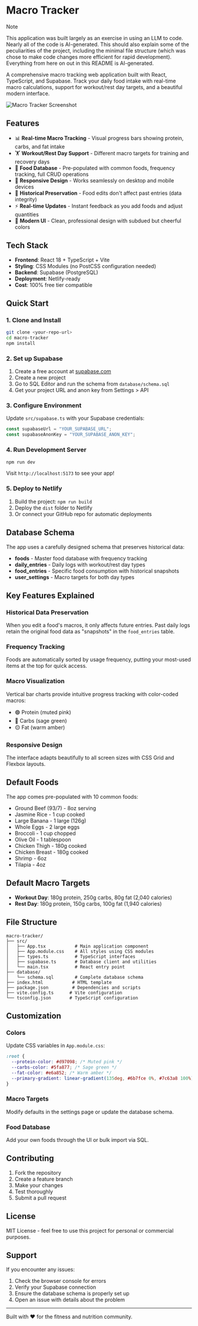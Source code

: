 # Macro Tracker

> [!NOTE]  
> This application was built largely as an exercise in using an LLM to code. Nearly all of the code is AI-generated. This should also explain some of the peculiarities of the project, including the minimal file structure (which was chose to make code changes more efficient for rapid development). Everything from here on out in this README is AI-generated.

A comprehensive macro tracking web application built with React, TypeScript, and Supabase. Track your daily food intake with real-time macro calculations, support for workout/rest day targets, and a beautiful modern interface.

![Macro Tracker Screenshot](screenshot.png)

## Features

- 📊 **Real-time Macro Tracking** - Visual progress bars showing protein, carbs, and fat intake
- 🏋️ **Workout/Rest Day Support** - Different macro targets for training and recovery days
- 🍎 **Food Database** - Pre-populated with common foods, frequency tracking, full CRUD operations
- 📱 **Responsive Design** - Works seamlessly on desktop and mobile devices
- 💾 **Historical Preservation** - Food edits don't affect past entries (data integrity)
- ⚡ **Real-time Updates** - Instant feedback as you add foods and adjust quantities
- 🎨 **Modern UI** - Clean, professional design with subdued but cheerful colors

## Tech Stack

- **Frontend**: React 18 + TypeScript + Vite
- **Styling**: CSS Modules (no PostCSS configuration needed)
- **Backend**: Supabase (PostgreSQL)
- **Deployment**: Netlify-ready
- **Cost**: 100% free tier compatible

## Quick Start

### 1. Clone and Install

```bash
git clone <your-repo-url>
cd macro-tracker
npm install
```

### 2. Set up Supabase

1. Create a free account at [supabase.com](https://supabase.com)
2. Create a new project
3. Go to SQL Editor and run the schema from `database/schema.sql`
4. Get your project URL and anon key from Settings > API

### 3. Configure Environment

Update `src/supabase.ts` with your Supabase credentials:

```typescript
const supabaseUrl = "YOUR_SUPABASE_URL";
const supabaseAnonKey = "YOUR_SUPABASE_ANON_KEY";
```

### 4. Run Development Server

```bash
npm run dev
```

Visit `http://localhost:5173` to see your app!

### 5. Deploy to Netlify

1. Build the project: `npm run build`
2. Deploy the `dist` folder to Netlify
3. Or connect your GitHub repo for automatic deployments

## Database Schema

The app uses a carefully designed schema that preserves historical data:

- **foods** - Master food database with frequency tracking
- **daily_entries** - Daily logs with workout/rest day types
- **food_entries** - Specific food consumption with historical snapshots
- **user_settings** - Macro targets for both day types

## Key Features Explained

### Historical Data Preservation

When you edit a food's macros, it only affects future entries. Past daily logs retain the original food data as "snapshots" in the `food_entries` table.

### Frequency Tracking

Foods are automatically sorted by usage frequency, putting your most-used items at the top for quick access.

### Macro Visualization

Vertical bar charts provide intuitive progress tracking with color-coded macros:

- 🟢 Protein (muted pink)
- 🔵 Carbs (sage green)
- 🟡 Fat (warm amber)

### Responsive Design

The interface adapts beautifully to all screen sizes with CSS Grid and Flexbox layouts.

## Default Foods

The app comes pre-populated with 10 common foods:

- Ground Beef (93/7) - 8oz serving
- Jasmine Rice - 1 cup cooked
- Large Banana - 1 large (126g)
- Whole Eggs - 2 large eggs
- Broccoli - 1 cup chopped
- Olive Oil - 1 tablespoon
- Chicken Thigh - 180g cooked
- Chicken Breast - 180g cooked
- Shrimp - 6oz
- Tilapia - 4oz

## Default Macro Targets

- **Workout Day**: 180g protein, 250g carbs, 80g fat (2,040 calories)
- **Rest Day**: 180g protein, 150g carbs, 100g fat (1,940 calories)

## File Structure

```
macro-tracker/
├── src/
│   ├── App.tsx           # Main application component
│   ├── App.module.css    # All styles using CSS modules
│   ├── types.ts          # TypeScript interfaces
│   ├── supabase.ts       # Database client and utilities
│   └── main.tsx          # React entry point
├── database/
│   └── schema.sql        # Complete database schema
├── index.html           # HTML template
├── package.json         # Dependencies and scripts
├── vite.config.ts      # Vite configuration
└── tsconfig.json       # TypeScript configuration
```

## Customization

### Colors

Update CSS variables in `App.module.css`:

```css
:root {
  --protein-color: #d97098; /* Muted pink */
  --carbs-color: #5fa877; /* Sage green */
  --fat-color: #e6a852; /* Warm amber */
  --primary-gradient: linear-gradient(135deg, #6b7fce 0%, #7c63a8 100%);
}
```

### Macro Targets

Modify defaults in the settings page or update the database schema.

### Food Database

Add your own foods through the UI or bulk import via SQL.

## Contributing

1. Fork the repository
2. Create a feature branch
3. Make your changes
4. Test thoroughly
5. Submit a pull request

## License

MIT License - feel free to use this project for personal or commercial purposes.

## Support

If you encounter any issues:

1. Check the browser console for errors
2. Verify your Supabase connection
3. Ensure the database schema is properly set up
4. Open an issue with details about the problem

---

Built with ❤️ for the fitness and nutrition community.
